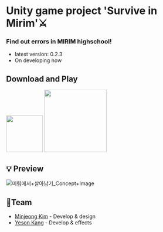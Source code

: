 # Unity game project 'Survive in Mirim'⚔
### Find out errors in MIRIM highschool!
* latest version: 0.2.3
* On developing now

## Download and Play
<img width="100" src="https://user-images.githubusercontent.com/53461080/110714357-91c72080-8246-11eb-820d-0fde29f4ce26.jpg"></img>
<a target="blank_" href="https://play.google.com/store/apps/details?id=kr.hs.emirim.surviveinmirim"> <img width="170" src="https://user-images.githubusercontent.com/53461080/110714513-de126080-8246-11eb-9e35-add97a26accd.png"></img></a>


## 💡 Preview
![미림에서+살아남기_Concept+Image](https://user-images.githubusercontent.com/53461080/99349138-9144fb80-28de-11eb-9e4d-5725242d3130.png)
## 🤝Team
* [Minjeong Kim](https://github.com/mjkcool) - Develop & design
* [Yeson Kang](https://github.com/kangyeson) - Develop & effects
